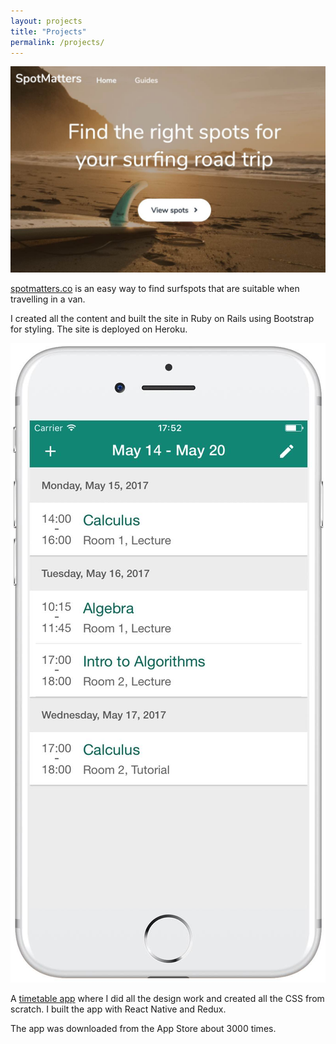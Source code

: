 ```yaml
---
layout: projects
title: "Projects"
permalink: /projects/
---
```


<!-- ![SpotMatters](/assets/spotmatters.jpg)[spotmatters.co](https://spotmatters.co) let's you find surfspots that are suitable for van travellers.{: .project} -->
<div class="projects">
  <div class="project">
    <div class="project-image">
      <img src="/assets/spotmatters.jpg" alt="SpotMatters" />
    </div>
    <div class="project-description">
      <p>
        <a href="https://spotmatters.co">spotmatters.co</a> is an easy way to find surfspots that are suitable when travelling in a van. 
      </p>
      <p>
        I created all the content and built the site in Ruby on Rails using Bootstrap for styling. The site is deployed on Heroku.
      </p>
    </div>
  </div>
  <div class="project">
    <div class="project-image">
      <img src="/assets/timetable.jpg" alt="Timetable app" />
    </div>
    <div class="project-description">
      <p>
        A <a href="https://github.com/Dennitz/Timetable">timetable app</a> where I did all the design work and created all the CSS from scratch. I built the app with React Native and Redux.
      </p>
      <p>
      The app was downloaded from the App Store about 3000 times.
      </p>
    </div>
  </div>
</div>


